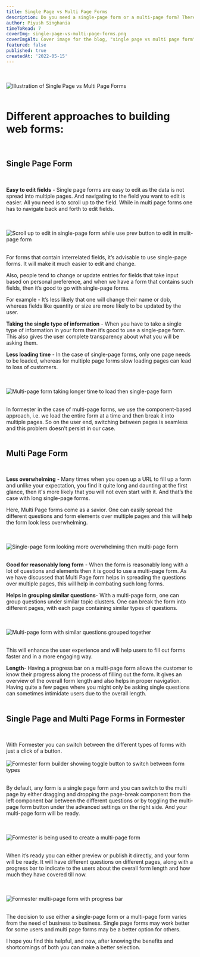 ```yaml
---
title: Single Page vs Multi Page Forms
description: Do you need a single-page form or a multi-page form? There has been much debate about which provides a better user experience. However, the answer may not be so definitive. There are advantages and disadvantages to both. Deciding which is most appropriate depends on the context of your form.
author: Piyush Singhania
timeToRead: 7
coverImg: single-page-vs-multi-page-forms.png
coverImgAlt: Cover image for the blog, "single page vs multi page form"
featured: false
published: true
createdAt: '2022-05-15'
---
```


<br><br>
![Illustration of Single Page vs Multi Page Forms](/blogs/single-page-vs-multi-page-forms/single-page-vs-multi-page-forms.svg "Illustration of Single Page vs Multi Page Forms")
<br><br>

# Different approaches to building web forms:<br><br>

## Single Page Form
<br>

**Easy to edit fields** - Single page forms are easy to edit as the data is not spread into multiple pages. And navigating to the field you want to edit is easier. All you need is to scroll up to the field. While in multi page forms one has to navigate back and forth to edit fields.

<br><br>
![Scroll up to edit in single-page form while use prev button to edit in mulit-page form](/blogs/single-page-vs-multi-page-forms/easy-to-edit.svg "Scroll up to edit in single-page form while use prev button to edit in mulit-page form")
<br><br>

For forms that contain interrelated fields, it’s advisable to use single-page forms. It will make it much easier to edit and change.

Also, people tend to change or update entries for fields that take input based on personal preference, and when we have a form that contains such fields, then it’s good to go with single-page forms.	

For example - It’s less likely that one will change their name or dob, whereas fields like quantity or size are more likely to be updated by the user.

**Taking the single type of information** - When you have to take a single type of information in your form then it’s good to use a single-page form. This also gives the user complete transparency about what you will be asking them.

**Less loading time** - In the case of single-page forms, only one page needs to be loaded, whereas for multiple page forms slow loading pages can lead to loss of customers.

<br><br>
![Multi-page form taking longer time to load then single-page form](/blogs/single-page-vs-multi-page-forms/loading-time.svg "Multi-page form taking longer time to load then single-page form")
<br><br>

In formester in the case of multi-page forms, we use the component-based approach, i.e. we load the entire form at a time and then break it into multiple pages. So on the user end, switching between pages is seamless and this problem doesn’t persist in our case.<br><br>

## Multi Page Form
<br>

**Less overwhelming** - Many times when you open up a URL to fill up a form and unlike your expectation, you find it quite long and daunting at the first glance, then it's more likely that you will not even start with it. And that’s the case with long single-page forms.

Here, Multi Page forms come as a savior. One can easily spread the different questions and form elements over multiple pages and this will help the form look less overwhelming.

<br><br>
![Single-page form looking more overwhelming then multi-page form](/blogs/single-page-vs-multi-page-forms/less-overwhelming.svg "Single-page form looking more overwhelming then multi-page form")
<br><br>

**Good for reasonably long form** - When the form is reasonably long with a lot of questions and elements then it is good to use a multi-page form. As we have discussed that Multi Page form helps in spreading the questions over multiple pages, this will help in combating such long forms.

**Helps in grouping similar questions**- With a multi-page form, one can group questions under similar topic clusters. One can break the form into different pages, with each page containing similar types of questions.

<br><br>
![Multi-page form with similar questions grouped together](/blogs/single-page-vs-multi-page-forms/similar-questions.svg "Multi-page form with similar questions grouped together")
<br><br>

This will enhance the user experience and will help users to fill out forms faster and in a more engaging way.

**Length**- Having a progress bar on a multi-page form allows the customer to know their progress along the process of filling out the form. It gives an overview of the overall form length and also helps in proper navigation. Having quite a few pages where you might only be asking single questions can sometimes intimidate users due to the overall length.<br><br>

## Single Page and Multi Page Forms in Formester
<br>

With Formester you can switch between the different types of forms with just a click of a button.
<br><br>
![Formester form builder showing toggle button to switch between form types](/blogs/single-page-vs-multi-page-forms/toggle-form-type.png "Formester form builder showing toggle button to switch between form types")<br><br>

By default, any form is a single page form and you can switch to the multi page by either dragging and dropping the page-break component from the left component bar between the different questions or by toggling the multi-page form button under the advanced settings on the right side. And your multi-page form will be ready.

<br><br>
![Formester is being used to create a multi-page form](/blogs/single-page-vs-multi-page-forms/multiple-page-form.png "Formester is being used to create a multi-page form")<br><br>

When it’s ready you can either preview or publish it directly, and your form will be ready. It will have different questions on different pages, along with a progress bar to indicate to the users about the overall form length and how much they have covered till now.

<br><br>
![Formester multi-page form with progress bar](/blogs/single-page-vs-multi-page-forms/multi-page-form-example.png "Formester multi-page form with progress bar")
<br><br>

The decision to use either a single-page form or a multi-page form varies from the need of business to business. Single page forms may work better for some users and multi page forms may be a better option for others.

I hope you find this helpful, and now, after knowing the benefits and shortcomings of both you can make a better selection.